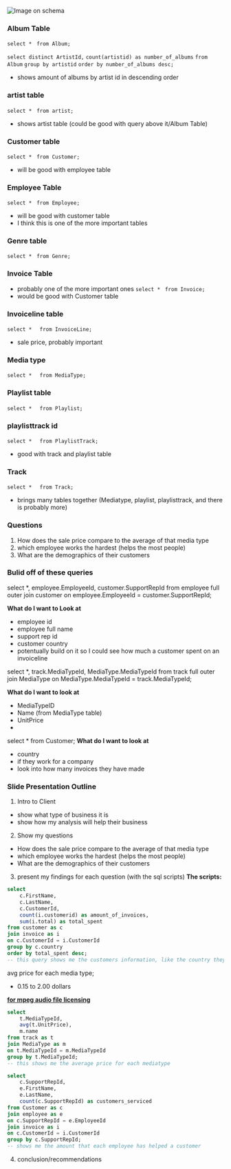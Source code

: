 ![Image on schema](https://lh7-rt.googleusercontent.com/docsz/AD_4nXcPLnvrhvqHqRHo2cleRh0l09_0benSZpSAFBC6Pg-nwFEUNOiOmx-0JuSWc5pp_4xub5bOVbIp3wmN08z1dELXogRSkQ9Rf5s2BwDuhlnTGXdB6_DjF6GIrXxyX3phIv7b7L2V?key=lXni6_mNz9qqCZ7Kjudz-HpJ)

### Album Table
`select * `
`from Album;`

`select distinct ArtistId,`
`count(artistid) as number_of_albums`
`from Album`
`group by artistid`
`order by number_of_albums desc;`
- shows amount of albums by artist id in descending order

### artist table
`select * `
`from artist;`
- shows artist table (could be good with query above it/Album Table)

### Customer table
`select * `
`from Customer;`
- will be good with employee table

### Employee Table
`select * `
`from Employee;`
- will be good with customer table
- I think this is one of the more important tables

### Genre table
`select * `
`from Genre;`

### Invoice Table
- probably one of the more important ones
`select * `
`from Invoice; `
- would be good with Customer table


### Invoiceline table
`select *  `
`from InvoiceLine;`
- sale price, probably important 


### Media type
`select *  `
`from MediaType;`


### Playlist table
`select *  `
`from Playlist;`

### playlisttrack id
`select *  `
`from PlaylistTrack;`
- good with track and playlist table

### Track
`select *  `
`from Track;`
- brings many tables together (Mediatype, playlist, playlisttrack, and there is probably more)

### Questions
1. How does the sale price compare to the average of that media type
2. which employee works the hardest (helps the most people)
3. What are the demographics of their customers

### Bulid off of these queries

select *,
	employee.EmployeeId,
	customer.SupportRepId
from employee
full outer join customer on employee.EmployeeId = customer.SupportRepId;

**What do I want to Look at**
- employee id
- employee full name
- support rep id
- customer country
- potentually build on it so I could see how much a customer spent on an invoiceline


select *,
	track.MediaTypeId,
	MediaType.MediaTypeId
from track
full outer join MediaType on MediaType.MediaTypeId = track.MediaTypeId;

**What do I want to look at**
- MediaTypeID
- Name (from MediaType table)
- UnitPrice
- 

select *
from Customer;
**What do I want to look at**
- country
- if they work for a company
- look into how many invoices they have made 


### Slide Presentation Outline

1. Intro to Client
- show what type of business it is
- show how my analysis will help their business
2. Show my questions
- How does the sale price compare to the average of that media type
- which employee works the hardest (helps the most people)
- What are the demographics of their customers
3. present my findings for each question (with the sql scripts)
**The scripts:**
```sql
select 	
	c.FirstName,
	c.LastName,
	c.CustomerId,
	count(i.customerid) as amount_of_invoices,
	sum(i.total) as total_spent
from customer as c 
join invoice as i
on c.CustomerId = i.CustomerId
group by c.country
order by total_spent desc;
-- this query shows me the customers information, like the country they are from, if they work for a company or not, and the aamount of invoices and what they spent on those invoices.
```
avg price for each media type;
- 0.15 to 2.00 dollars

**[for mpeg audio file licensing](https://r.search.yahoo.com/_ylt=AwrhcZe6Jb5ocScBjhdXNyoA;_ylu=Y29sbwNiZjEEcG9zAzIEdnRpZAMEc2VjA3Ny/RV=2/RE=1758501562/RO=10/RU=https%3a%2f%2fsicorps.com%2fcoding%2fmpeg-audio-standards-and-their-licensing-fees%2f/RK=2/RS=Gft_oEVzV7wBdJFUDuTYoNdsDOc-)**

```sql
select 
	t.MediaTypeId,
	avg(t.UnitPrice),
	m.name
from track as t
join MediaType as m
on t.MediaTypeId = m.MediaTypeId
group by t.MediaTypeId;
-- this shows me the average price for each mediatype
```
```sql
select 
	c.SupportRepId,
	e.FirstName,
	e.LastName,
	count(c.SupportRepId) as customers_serviced
from Customer as c
join employee as e
on c.SupportRepId = e.EmployeeId
join invoice as i
on c.CustomerId = i.CustomerId
group by c.SupportRepId;
-- shows me the amount that each employee has helped a customer
```
4. conclusion/recommendations 